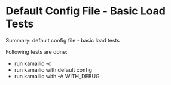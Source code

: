 # Default Config File - Basic Load Tests #

Summary: default config file - basic load tests

Following tests are done:

  * run kamailio -c
  * run kamailio with default config
  * run kamailio with -A WITH_DEBUG